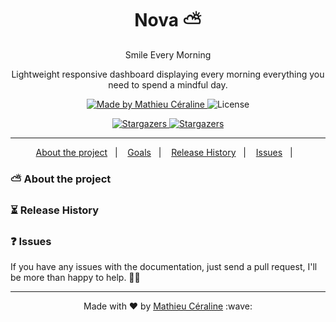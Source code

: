<h1 align="center">
  Nova ⛅️
</h1>
<p align="center">Smile Every Morning</p>
<p align="center">Lightweight responsive dashboard displaying every morning everything you need to spend a mindful day.</p>
<p align="center">
  <a href="https://www.linkedin.com/in/mathieu-ceraline/">
    <img alt="Made by Mathieu Céraline" src="https://img.shields.io/badge/made%20by-Mathieu%20Céraline-blue">
  </a>

  <img alt="License" src="https://img.shields.io/badge/licence-MIT-yellow">
</p>
<p align="center">
  <a href="https://github.com/mathcrln/nova-static/stargazers">
    <img alt="Stargazers" src="https://img.shields.io/github/stars/mathcrln/nova-static?style=social">
  </a>
  
  <a href="https://twitter.com/mathcrln">
    <img alt="Stargazers" src="https://img.shields.io/twitter/follow/mathcrln?style=social">
  </a>
</p>
<hr/>

<p align="center">
  <a href="#about">About the project</a>&nbsp;&nbsp;&nbsp;|&nbsp;&nbsp;&nbsp;
  <a href="#goals">Goals</a>&nbsp;&nbsp;&nbsp;|&nbsp;&nbsp;&nbsp;
  <a href="#release-history">Release History</a>&nbsp;&nbsp;&nbsp;|&nbsp;&nbsp;&nbsp;
  <a href="#issues">Issues</a>&nbsp;&nbsp;&nbsp;|&nbsp;&nbsp;&nbsp;
</p>

<h3 id="about">
 ⛅️ About the project
</h3>
<h3 id="release-history">
 ⏳ Release History
</h3>
<h3 id="issues">
 ❓ Issues
</h3>
If you have any issues with the documentation, just send a pull request, I'll be more than happy to help. 🙏🏾

<hr />


<p align="center">Made with ♥ by <a href="https://twitter.com/mathcrln">Mathieu Céraline</a> :wave:</p>
